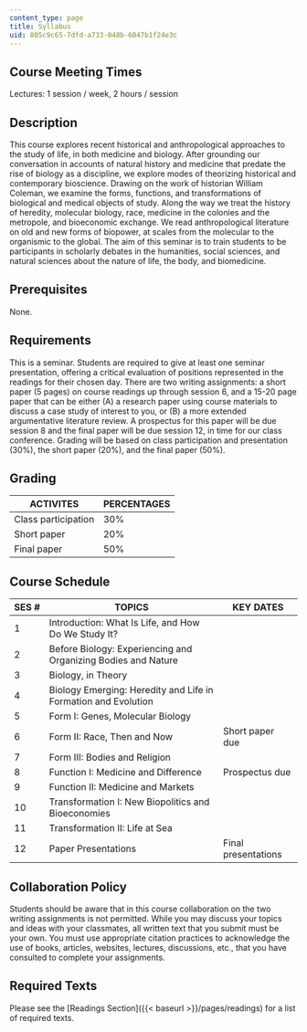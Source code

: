 ```yaml
---
content_type: page
title: Syllabus
uid: 805c9c65-7dfd-a733-048b-6047b1f24e3c
---
```


Course Meeting Times
--------------------

Lectures: 1 session / week, 2 hours / session

Description
-----------

This course explores recent historical and anthropological approaches to the study of life, in both medicine and biology. After grounding our conversation in accounts of natural history and medicine that predate the rise of biology as a discipline, we explore modes of theorizing historical and contemporary bioscience. Drawing on the work of historian William Coleman, we examine the forms, functions, and transformations of biological and medical objects of study. Along the way we treat the history of heredity, molecular biology, race, medicine in the colonies and the metropole, and bioeconomic exchange. We read anthropological literature on old and new forms of biopower, at scales from the molecular to the organismic to the global. The aim of this seminar is to train students to be participants in scholarly debates in the humanities, social sciences, and natural sciences about the nature of life, the body, and biomedicine.

Prerequisites
-------------

None.

Requirements
------------

This is a seminar. Students are required to give at least one seminar presentation, offering a critical evaluation of positions represented in the readings for their chosen day. There are two writing assignments: a short paper (5 pages) on course readings up through session 6, and a 15-20 page paper that can be either (A) a research paper using course materials to discuss a case study of interest to you, or (B) a more extended argumentative literature review. A prospectus for this paper will be due session 8 and the final paper will be due session 12, in time for our class conference. Grading will be based on class participation and presentation (30%), the short paper (20%), and the final paper (50%).

Grading
-------

| ACTIVITES | PERCENTAGES |
| --- | --- |
| Class participation | 30% |
| Short paper | 20% |
| Final paper | 50% 

Course Schedule
---------------

| SES # | TOPICS | KEY DATES |
| --- | --- | --- |
| 1 | Introduction: What Is Life, and How Do We Study It? | &nbsp; |
| 2 | Before Biology: Experiencing and Organizing Bodies and Nature | &nbsp; |
| 3 | Biology, in Theory | &nbsp; |
| 4 | Biology Emerging: Heredity and Life in Formation and Evolution | &nbsp; |
| 5 | Form I: Genes, Molecular Biology | &nbsp; |
| 6 | Form II: Race, Then and Now | Short paper due |
| 7 | Form III: Bodies and Religion | &nbsp; |
| 8 | Function I: Medicine and Difference | Prospectus due |
| 9 | Function II: Medicine and Markets | &nbsp; |
| 10 | Transformation I: New Biopolitics and Bioeconomies | &nbsp; |
| 11 | Transformation II: Life at Sea | &nbsp; |
| 12 | Paper Presentations | Final presentations 

Collaboration Policy
--------------------

Students should be aware that in this course collaboration on the two writing assignments is not permitted. While you may discuss your topics and ideas with your classmates, all written text that you submit must be your own. You must use appropriate citation practices to acknowledge the use of books, articles, websites, lectures, discussions, etc., that you have consulted to complete your assignments.

Required Texts
--------------

Please see the [Readings Section]({{< baseurl >}}/pages/readings) for a list of required texts.